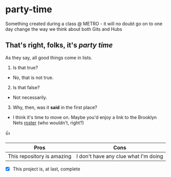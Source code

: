 # party-time
Something created during a class @ METRO - it will no doubt go on to one day change the way we think about both Gits and Hubs
## That's right, folks, it's *party time*
As they say, all good things come in lists.
1. Is that true?
  * No, that is not true.
2. Is that false?
  * Not necessarily.
3. Why, then, was it __said__ in the first place?
  * I think it's time to move on. Maybe you'd enjoy a link to the Brooklyn Nets [roster](http://www.nba.com/nets/roster) (who wouldn't, right?)

:+1:

Pros | Cons
---- | ----
This repository is amazing | I don't have any clue what I'm doing

- [x] This project is, at last, complete
